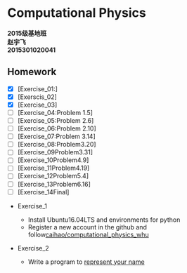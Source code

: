 # Computational Physics
__2015级基地班__       
__赵宇飞__       
__2015301020041__  

## Homework
- [x] [Exercise_01:]
- [x] [Exerscis_02]
- [x] [Exercise_03]
- [ ] [Exercise_04:Problem 1.5]
- [ ] [Exercise_05:Problem 2.6]
- [ ] [Exercise_06:Problem 2.10]
- [ ] [Exercise_07:Problem 3.14] 
- [ ] [Exercise_08:Problem3.20]
- [ ] [Exercise_09Problem3.31]
- [ ] [Exercise_10Problem4.9]
- [ ] [Exercise_11Problem4.19]
- [ ] [Exercise_12Problem5.4]
- [ ] [Exercise_13Problem6.16]  
- [ ] [Exercise_14Final]
- Exercise_1
  + Install Ubuntu16.04LTS and environments for python
  + Register a new account in the github and follow[caihao/computational_physics_whu](https://github.com/caihao/computational_physics_whu)

- Exercise_2
  + Write a program to [represent your name](https://github.com/Monotone1997/computationalphysics_N2015301020041/blob/master/homework_2.py)

